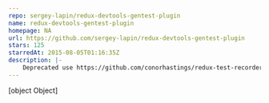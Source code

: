 ```yaml
---
repo: sergey-lapin/redux-devtools-gentest-plugin
name: redux-devtools-gentest-plugin
homepage: NA
url: https://github.com/sergey-lapin/redux-devtools-gentest-plugin
stars: 125
starredAt: 2015-08-05T01:16:35Z
description: |-
    Deprecated use https://github.com/conorhastings/redux-test-recorder instead
---
```


[object Object]

